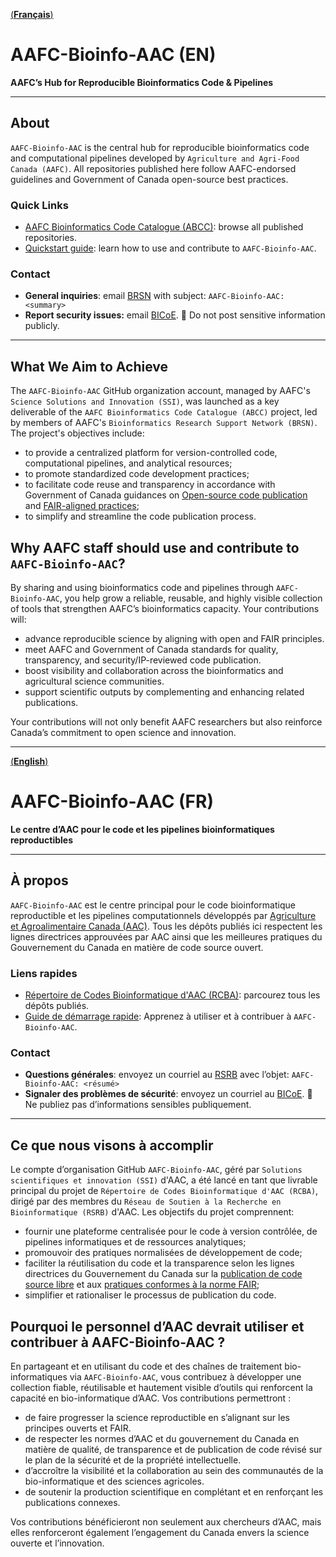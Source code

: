 [(**Français**)](#aafc-bioinfo-aac-fr)
# AAFC-Bioinfo-AAC (EN) 
**AAFC’s Hub for Reproducible Bioinformatics Code & Pipelines**  

---

## About

`AAFC-Bioinfo-AAC` is the central hub for reproducible bioinformatics code and computational pipelines developed by `Agriculture and Agri-Food Canada (AAFC)`. 
All repositories published here follow AAFC-endorsed guidelines and Government of Canada open-source best practices.

### Quick Links

- [AAFC Bioinformatics Code Catalogue (ABCC)](https://github.com/search?q=org:AAFC-Bioinfo-AAC+is:public+-topic:do-not-catalogue&type=repositories): browse all published repositories. 
- [Quickstart guide](https://github.com/AAFC-Bioinfo-AAC/quick-start-guide): learn how to use and contribute to `AAFC-Bioinfo-AAC`.  

### Contact

- **General inquiries**: email [BRSN](mailto:aafc.bioinfosupport.aac@agr.gc.ca) with subject: `AAFC-Bioinfo-AAC: <summary>`
- **Report security issues:** email [BICoE](mailto:aafc.bice-ceib.aac@agr.gc.ca). 🚫 Do not post sensitive information publicly.

---

## What We Aim to Achieve

The `AAFC-Bioinfo-AAC` GitHub organization account, managed by AAFC's `Science Solutions and Innovation (SSI)`, was launched as a key deliverable of the 
`AAFC Bioinformatics Code Catalogue (ABCC)` project, led by members of AAFC's `Bioinformatics Research Support Network (BRSN)`. The project's objectives include:

- to provide a centralized platform for version-controlled code, computational pipelines, and analytical resources;
- to promote standardized code development practices;
- to facilitate code reuse and transparency in accordance with Government of Canada guidances on [Open-source code publication](https://www.canada.ca/en/government/system/digital-government/digital-government-innovations/open-source-software/guide-for-publishing-open-source-code.html)
  and [FAIR-aligned practices](https://www.canada.ca/en/government/system/digital-government/digital-government-innovations/information-management/guidance-assessing-readiness-manage-data-according-findable-accessible-interoperable-reusable-principles.html);
- to simplify and streamline the code publication process.

## Why AAFC staff should use and contribute to `AAFC-Bioinfo-AAC`?

By sharing and using bioinformatics code and pipelines through `AAFC-Bioinfo-AAC`, you help grow a reliable, reusable, and highly visible collection of tools that strengthen AAFC’s bioinformatics capacity. Your contributions will:

- advance reproducible science by aligning with open and FAIR principles.
- meet AAFC and Government of Canada standards for quality, transparency, and security/IP-reviewed code publication.
- boost visibility and collaboration across the bioinformatics and agricultural science communities.
- support scientific outputs by complementing and enhancing related publications.

Your contributions will not only benefit AAFC researchers but also reinforce Canada’s commitment to open science and innovation.

---
[(**English**)](#aafc-bioinfo-aac-en)
# AAFC-Bioinfo-AAC (FR)
**Le centre d’AAC pour le code et les pipelines bioinformatiques reproductibles** 

---

## À propos

`AAFC-Bioinfo-AAC` est le centre principal pour le code bioinformatique reproductible et les pipelines computationnels développés par [Agriculture et Agroalimentaire Canada (AAC)](https://agriculture.canada.ca/fr).
Tous les dépôts publiés ici respectent les lignes directrices approuvées par AAC ainsi que les meilleures pratiques du Gouvernement du Canada en matière de code source ouvert.

### Liens rapides

- [Répertoire de Codes Bioinformatique d'AAC (RCBA)](https://github.com/search?q=org:AAFC-Bioinfo-AAC+is:public+-topic:do-not-catalogue&type=repositories): parcourez tous les dépôts publiés.
- [Guide de démarrage rapide](https://github.com/AAFC-Bioinfo-AAC/quick-start-guide/blob/main/README_FR.md): Apprenez à utiliser et à contribuer à `AAFC-Bioinfo-AAC`.

### Contact

- **Questions générales**: envoyez un courriel au [RSRB](mailto:aafc.bioinfosupport.aac@agr.gc.ca) avec l’objet: `AAFC-Bioinfo-AAC: <résumé>`
- **Signaler des problèmes de sécurité**: envoyez un courriel au [BICoE](mailto:aafc.bice-ceib.aac@agr.gc.ca). 🚫 Ne publiez pas d’informations sensibles publiquement.

---

## Ce que nous visons à accomplir

Le compte d’organisation GitHub `AAFC-Bioinfo-AAC`, géré par `Solutions scientifiques et innovation (SSI)` d'AAC, a été lancé en tant que livrable principal du projet de 
`Répertoire de Codes Bioinformatique d'AAC (RCBA)`, dirigé par des membres du `Réseau de Soutien à la Recherche en Bioinformatique (RSRB)` d'AAC. Les objectifs du projet comprennent:

- fournir une plateforme centralisée pour le code à version contrôlée, de pipelines informatiques et de ressources analytiques;
- promouvoir des pratiques normalisées de développement de code;
- faciliter la réutilisation du code et la transparence selon les lignes directrices du Gouvernement du Canada sur la [publication de code source libre](https://www.canada.ca/fr/gouvernement/systeme/gouvernement-numerique/innovations-gouvernementales-numeriques/logiciels-libres/guide-pour-la-publication-du-code-source-libre.html) et aux [pratiques conformes à la norme FAIR](https://www.canada.ca/fr/gouvernement/systeme/gouvernement-numerique/innovations-gouvernementales-numeriques/gestion-information/orientation-evaluation-etat-preparation-gestion-donnees-selon-principes-donnees-faciles-trouver-accessibles-interoperables-reutilisables.html);
- simplifier et rationaliser le processus de publication du code.

## Pourquoi le personnel d’AAC devrait utiliser et contribuer à AAFC-Bioinfo-AAC ?

En partageant et en utilisant du code et des chaînes de traitement bio-informatiques via `AAFC-Bioinfo-AAC`, vous contribuez à développer une collection fiable, réutilisable et hautement visible d’outils qui renforcent la capacité en bio-informatique d’AAC. Vos contributions permettront :

- de faire progresser la science reproductible en s’alignant sur les principes ouverts et FAIR.
- de respecter les normes d’AAC et du gouvernement du Canada en matière de qualité, de transparence et de publication de code révisé sur le plan de la sécurité et de la propriété intellectuelle.
- d’accroître la visibilité et la collaboration au sein des communautés de la bio-informatique et des sciences agricoles.
- de soutenir la production scientifique en complétant et en renforçant les publications connexes.

Vos contributions bénéficieront non seulement aux chercheurs d’AAC, mais elles renforceront également l’engagement du Canada envers la science ouverte et l’innovation.
